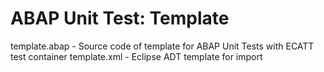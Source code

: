 # ABAP Unit Test: Template

template.abap - Source code of template for ABAP Unit Tests with ECATT test container
template.xml  - Eclipse ADT template for import
